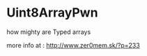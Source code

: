 Uint8ArrayPwn
=============

how mighty are Typed arrays

more info at : http://www.zer0mem.sk/?p=233
